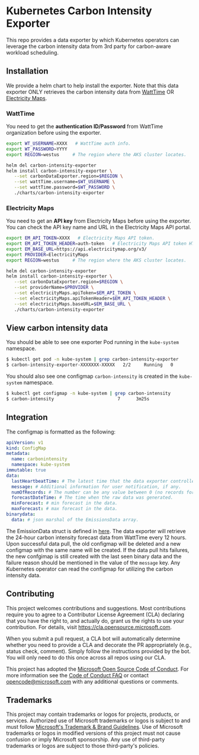# Kubernetes Carbon Intensity Exporter

This repo provides a data exporter by which Kubernetes operators can leverage the carbon intensity data from 3rd party for carbon-aware workload scheduling.

## Installation

We provide a helm chart to help install the exporter. Note that this data exporter ONLY retrieves the carbon intensity data from 
[WattTime](https://www.watttime.org/) OR [Electricity Maps](https://www.electricitymaps.com/). 

### WattTime

You need to get the **authentication ID/Password** from WattTime organization before using the exporter.

```bash
export WT_USERNAME=XXXX   # WattTime auth info.
export WT_PASSWORD=YYYY
export REGION=westus     # The region where the AKS cluster locates.

helm del carbon-intensity-exporter
helm install carbon-intensity-exporter \
   --set carbonDataExporter.region=$REGION \
   --set wattTime.username=$WT_USERNAME \
   --set wattTime.password=$WT_PASSWORD \
   ./charts/carbon-intensity-exporter
```

### Electricity Maps

You need to get an **API key** from Electricity Maps before using the exporter.
You can check the API key name and URL in the Electricity Maps API portal.

```bash
export EM_API_TOKEN=XXXX   # Electricity Maps API token.
export EM_API_TOKEN_HEADER=auth-token   # Electricity Maps API token HTTP header.
export EM_BASE_URL=https://api.electricitymap.org/v3/
export PROVIDER=ElectricityMaps
export REGION=westus     # The region where the AKS cluster locates.

helm del carbon-intensity-exporter
helm install carbon-intensity-exporter \
   --set carbonDataExporter.region=$REGION \
   --set providerName=$PROVIDER \
   --set electricityMaps.apiToken=$EM_API_TOKEN \
   --set electricityMaps.apiTokenHeader=$EM_API_TOKEN_HEADER \
   --set electricityMaps.baseURL=$EM_BASE_URL \
   ./charts/carbon-intensity-exporter
```

## View carbon intensity data

You should be able to see one exporter Pod running in the `kube-system` namespace.
```bash
$ kubectl get pod -n kube-system | grep carbon-intensity-exporter
$ carbon-intensity-exporter-XXXXXXX-XXXXX   2/2     Running   0          3m25s
```

You should also see one configmap `carbon-intensity` is created in the `kube-system` namespace.
```bash
$ kubectl get configmap -n kube-system | grep carbon-intensity
$ carbon-intensity                        7      3m25s
```

## Integration
The configmap is formatted as the following:

```yaml
apiVersion: v1
kind: ConfigMap
metadata:
  name: carbonintensity
  namespace: kube-system
immutable: true
data:
  lastHeartbeatTime: # The latest time that the data exporter controller sends the data. 
  message: # Additional information for user notification, if any. 
  numOfRecords: # The number can be any value between 0 (no records for the current location) and 24 * 12. 
  forecastDateTime: # The time when the raw data was generated.
  minForecast: # min forecast in the data.
  maxForecast: # max forecast in the data.
binarydata: 
  data: # json marshal of the EmissionsData array.
```

The EmissionData struct is defined in [here](pkg/sdk/api/emissions_data.go). The data exporter will retrieve the 24-hour carbon intensity forecast data
from WattTime every 12 hours. Upon successful data pull, the old configmap will be deleted and a new configmap with the same name will be created.
If the data pull hits failures, the new confgimap is still created with the last seen binary data and the failure reason should be mentioned in the value
of the `message` key. Any Kubernetes operator can read the configmap for utilizing the carbon intensity data.


## Contributing

This project welcomes contributions and suggestions.  Most contributions require you to agree to a
Contributor License Agreement (CLA) declaring that you have the right to, and actually do, grant us
the rights to use your contribution. For details, visit https://cla.opensource.microsoft.com.

When you submit a pull request, a CLA bot will automatically determine whether you need to provide
a CLA and decorate the PR appropriately (e.g., status check, comment). Simply follow the instructions
provided by the bot. You will only need to do this once across all repos using our CLA.

This project has adopted the [Microsoft Open Source Code of Conduct](https://opensource.microsoft.com/codeofconduct/).
For more information see the [Code of Conduct FAQ](https://opensource.microsoft.com/codeofconduct/faq/) or
contact [opencode@microsoft.com](mailto:opencode@microsoft.com) with any additional questions or comments.

## Trademarks

This project may contain trademarks or logos for projects, products, or services. Authorized use of Microsoft 
trademarks or logos is subject to and must follow 
[Microsoft's Trademark & Brand Guidelines](https://www.microsoft.com/en-us/legal/intellectualproperty/trademarks/usage/general).
Use of Microsoft trademarks or logos in modified versions of this project must not cause confusion or imply Microsoft sponsorship.
Any use of third-party trademarks or logos are subject to those third-party's policies.
